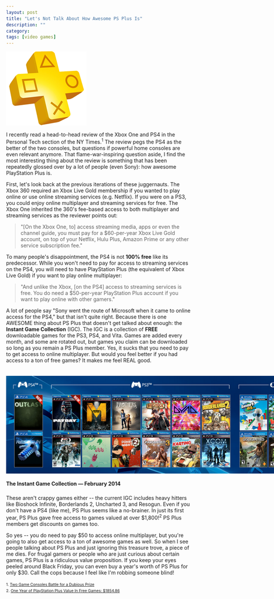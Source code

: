 ```yaml
---
layout: post
title: "Let's Not Talk About How Awesome PS Plus Is"
description: ""
category: 
tags: [video games]
---
```


<div class="float-image-right">	
  	<img style="border: 0px;" src="/assets/images/posts/2014-02-16/ps_plus.png" alt="PS Plus Logo"/> 
  	<p>I recently read a head-to-head review of the Xbox One and PS4 in the Personal Tech section of the NY Times.<sup>1</sup> The review pegs the PS4 as the better of the two consoles, but questions if powerful home consoles are even relevant anymore. That flame-war-inspiring question aside, I find the most interesting thing about the review is something that has been repeatedly glossed over by a lot of people (even Sony): how awesome PlayStation Plus is.</p>
</div>

<!--break-->

First, let's look back at the previous iterations of these juggernauts. The Xbox 360 required an Xbox Live Gold membership if you wanted to play online or use online streaming services (e.g. Netflix). If you were on a PS3, you could enjoy online multiplayer and streaming services for free. The Xbox One inherited the 360's fee-based access to both multiplayer and streaming services as the reviewer points out:

<blockquote>
"[On the Xbox One, to] access streaming media, apps or even the channel guide, you must pay for a $60-per-year Xbox Live Gold account, on top of your Netflix, Hulu Plus, Amazon Prime or any other service subscription fee."
</blockquote>

To many people's disappointment, the PS4 is not **100% free** like its predecessor. While you won't need to pay for access to streaming services on the PS4, you will need to have PlayStation Plus (the equivalent of Xbox Live Gold) if you want to play online multiplayer:

<blockquote>
"And unlike the Xbox, [on the PS4] access to streaming services is free. You do need a $50-per-year PlayStation Plus account if you want to play online with other gamers."
</blockquote>

A lot of people say "Sony went the route of Microsoft when it came to online access for the PS4," but that isn't quite right. Because there is one AWESOME thing about PS Plus that doesn't get talked about enough: the **Instant Game Collection** (IGC). The IGC is a collection of **FREE** downloadable games for the PS3, PS4, and Vita. Games are added every month, and some are rotated out, but games you claim can be downloaded so long as you remain a PS Plus member. Yes, it sucks that you need to pay to get access to online multiplayer. But would you feel better if you had access to a ton of free games? It makes me feel REAL good.

<div>
	<img class="rounded-corners" style="max-width: 900px; border: 0px; margin-top: 20px; margin-bottom: 0px;" src="/assets/images/posts/2014-02-16/ps_plus_games.png"/>
	<p class="caption-text" style="line-height: 1.5em; margin-bottom: 20px;"><strong>The Instant Game Collection &mdash; February 2014</strong></p>
</div>

These aren't crappy games either -- the current IGC includes heavy hitters like Bioshock Infinite, Borderlands 2, Uncharted 3, and Resogun. Even if you don't have a PS4 (like me), PS Plus seems like a no-brainer. In just its first year, PS Plus gave free access to games valued at over $1,800!<sup>2</sup> PS Plus members get discounts on games too.

So yes -- you do need to pay $50 to access online multiplayer, but you're going to also get access to a ton of awesome games as well. So when I see people talking about PS Plus and just ignoring this treasure trove, a piece of me dies. For frugal gamers or people who are just curious about certain games, PS Plus is a ridiculous value proposition. If you keep your eyes peeled around Black Friday, you can even buy a year's worth of PS Plus for only $30. Call the cops because I feel like I'm robbing someone blind!

<span style="font-size: 0.75em; line-height: 0.00em;">
1. <a href="http://www.nytimes.com/2014/02/13/technology/personaltech/review-the-xbox-one-versus-the-playstation-4.html">Two Game Consoles Battle for a Dubious Prize</a><br>
2. <a href="http://www.gamerevolution.com/news/year-one-of-playstation-plus-value-in-free-games-185486-20143">One Year of PlayStation Plus Value In Free Games: $1854.86</a><br>
</span>
